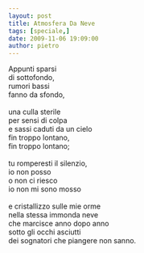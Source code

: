 ```yaml
---
layout: post
title: Atmosfera Da Neve
tags: [speciale,]
date: 2009-11-06 19:09:00
author: pietro
---
```

Appunti sparsi<br/>di sottofondo,<br/>rumori bassi<br/>fanno da sfondo,<br/><br/>una culla sterile<br/>per sensi di colpa<br/>e sassi caduti da un cielo<br/>fin troppo lontano,<br/>fin troppo lontano;<br/><br/>tu romperesti il silenzio,<br/>io non posso<br/>o non ci riesco<br/>io non mi sono mosso<br/><br/>e cristallizzo sulle mie orme<br/>nella stessa immonda neve<br/>che marcisce anno dopo anno<br/>sotto gli occhi asciutti<br/>dei sognatori che piangere non sanno.
